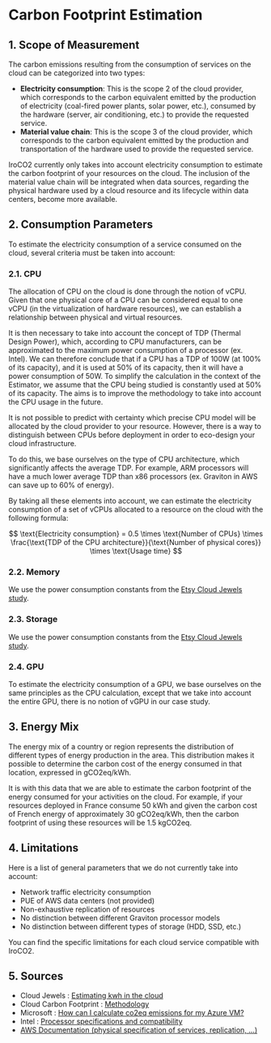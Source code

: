 # Carbon Footprint Estimation

## 1. Scope of Measurement

The carbon emissions resulting from the consumption of services on the cloud can be categorized into two types:

- **Electricity consumption**: This is the scope 2 of the cloud provider,
which corresponds to the carbon equivalent emitted by the production of electricity (coal-fired power plants, solar power, etc.), consumed by the hardware (server, air conditioning, etc.) to provide the requested service.
- **Material value chain**: This is the scope 3 of the cloud provider,
which corresponds to the carbon equivalent emitted by the production and transportation of the hardware used to provide the requested service.

IroCO2 currently only takes into account electricity consumption to estimate the carbon footprint of your resources on the cloud.
The inclusion of the material value chain will be integrated when data sources,
regarding the physical hardware used by a cloud resource and its lifecycle within data centers, become more available.

## 2. Consumption Parameters

To estimate the electricity consumption of a service consumed on the cloud, several criteria must be taken into account:

### 2.1. CPU

The allocation of CPU on the cloud is done through the notion of vCPU.
Given that one physical core of a CPU can be considered equal to one vCPU (in the virtualization of hardware resources), we can establish a relationship between physical and virtual resources.

It is then necessary to take into account the concept of TDP (Thermal Design Power), which, according to CPU manufacturers, can be approximated to the maximum power consumption of a processor (ex. Intel).
We can therefore conclude that if a CPU has a TDP of 100W (at 100% of its capacity), and it is used at 50% of its capacity, then it will have a power consumption of 50W. To simplify the calculation in the context of the Estimator, we assume that the CPU being studied is constantly used at 50% of its capacity. The aims is to improve the methodology to take into account the CPU usage in the future.

It is not possible to predict with certainty which precise CPU model will be allocated by the cloud provider to your resource. However, there is a way to distinguish between CPUs before deployment in order to eco-design your cloud infrastructure.

To do this, we base ourselves on the type of CPU architecture, which significantly affects the average TDP. For example, ARM processors will have a much lower average TDP than x86 processors (ex. Graviton in AWS can save up to 60% of energy).

By taking all these elements into account, we can estimate the electricity consumption of a set of vCPUs allocated to a resource on the cloud with the following formula:

$$
\text{Electricity consumption} = 0.5
\times \text{Number of CPUs}
\times \frac{\text{TDP of the CPU architecture}}{\text{Number of physical cores}}
\times \text{Usage time}
$$

### 2.2. Memory

We use the power consumption constants from the [Etsy Cloud Jewels study](https://www.etsy.com/codeascraft/cloud-jewels-estimating-kwh-in-the-cloud).

### 2.3. Storage

We use the power consumption constants from the [Etsy Cloud Jewels study](https://www.etsy.com/codeascraft/cloud-jewels-estimating-kwh-in-the-cloud).

### 2.4. GPU

To estimate the electricity consumption of a GPU,
we base ourselves on the same principles as the CPU calculation,
except that we take into account the entire GPU,
there is no notion of vGPU in our case study.

## 3. Energy Mix

The energy mix of a country or region represents the distribution of different types of energy production in the area.
This distribution makes it possible to determine the carbon cost of the energy consumed in that location, expressed in gCO2eq/kWh.

It is with this data that we are able to estimate the carbon footprint of the energy consumed for your activities on the cloud.
For example, if your resources deployed in France consume 50 kWh and given the carbon cost of French energy of approximately 30 gCO2eq/kWh,
then the carbon footprint of using these resources will be 1.5 kgCO2eq.

## 4. Limitations

Here is a list of general parameters that we do not currently take into account:

* Network traffic electricity consumption
* PUE of AWS data centers (not provided)
* Non-exhaustive replication of resources
* No distinction between different Graviton processor models
* No distinction between different types of storage (HDD, SSD, etc.)

You can find the specific limitations for each cloud service compatible with IroCO2.

## 5. Sources

* Cloud Jewels : [Estimating kwh in the cloud](https://www.etsy.com/codeascraft/cloud-jewels-estimating-kwh-in-the-cloud)
* Cloud Carbon Footprint : [Methodology](https://www.cloudcarbonfootprint.org/docs/methodology/)
* Microsoft : [How can I calculate co2eq emissions for my Azure VM?](https://devblogs.microsoft.com/sustainable-software/how-can-i-calculate-co2eq-emissions-for-my-azure-vm/)
* Intel : [Processor specifications and compatibility](https://www.intel.com/content/www/us/en/support/articles/000055611/processors.html)
* [AWS Documentation (physical specification of services, replication, ...)](https://docs.aws.amazon.com/)
